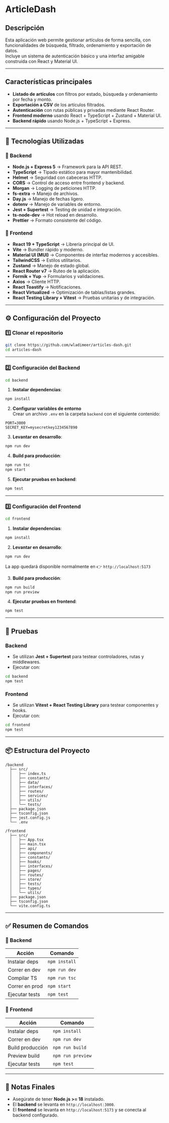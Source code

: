 # ArticleDash

## Descripción

Esta aplicación web permite gestionar artículos de forma sencilla, con funcionalidades de búsqueda, filtrado, ordenamiento y exportación de datos.  
Incluye un sistema de autenticación básico y una interfaz amigable construida con React y Material UI.

---

## Características principales

- **Listado de artículos** con filtros por estado, búsqueda y ordenamiento por fecha y monto.
- **Exportación a CSV** de los artículos filtrados.
- **Autenticación** con rutas públicas y privadas mediante React Router.
- **Frontend moderno** usando React + TypeScript + Zustand + Material UI.
- **Backend rápido** usando Node.js + TypeScript + Express.

---

## 📌 Tecnologías Utilizadas

### 🔹 Backend

- **Node.js + Express 5** → Framework para la API REST.
- **TypeScript** → Tipado estático para mayor mantenibilidad.
- **Helmet** → Seguridad con cabeceras HTTP.
- **CORS** → Control de acceso entre frontend y backend.
- **Morgan** → Logging de peticiones HTTP.
- **fs-extra** → Manejo de archivos.
- **Day.js** → Manejo de fechas ligero.
- **dotenv** → Manejo de variables de entorno.
- **Jest + Supertest** → Testing de unidad e integración.
- **ts-node-dev** → Hot reload en desarrollo.
- **Prettier** → Formato consistente del código.

### 🔹 Frontend

- **React 19 + TypeScript** → Librería principal de UI.
- **Vite** → Bundler rápido y moderno.
- **Material UI (MUI)** → Componentes de interfaz modernos y accesibles.
- **TailwindCSS** → Estilos utilitarios.
- **Zustand** → Manejo de estado global.
- **React Router v7** → Ruteo de la aplicación.
- **Formik + Yup** → Formularios y validaciones.
- **Axios** → Cliente HTTP.
- **React Toastify** → Notificaciones.
- **React Virtualized** → Optimización de tablas/listas grandes.
- **React Testing Library + Vitest** → Pruebas unitarias y de integración.

---

## ⚙️ Configuración del Proyecto

### 1️⃣ Clonar el repositorio

```bash
git clone https://github.com/wladimeer/articles-dash.git
cd articles-dash
```

---

### 2️⃣ Configuración del Backend

```bash
cd backend
```

1. **Instalar dependencias**:

```bash
npm install
```

2. **Configurar variables de entorno**  
   Crear un archivo `.env` en la carpeta `backend` con el siguiente contenido:

```env
PORT=3000
SECRET_KEY=mysecretkey1234567890
```

3. **Levantar en desarrollo**:

```bash
npm run dev
```

4. **Build para producción**:

```bash
npm run tsc
npm start
```

5. **Ejecutar pruebas en backend**:

```bash
npm test
```

---

### 3️⃣ Configuración del Frontend

```bash
cd frontend
```

1. **Instalar dependencias**:

```bash
npm install
```

2. **Levantar en desarrollo**:

```bash
npm run dev
```

La app quedará disponible normalmente en 👉 `http://localhost:5173`

3. **Build para producción**:

```bash
npm run build
npm run preview
```

4. **Ejecutar pruebas en frontend**:

```bash
npm test
```

---

## 🧪 Pruebas

### Backend

- Se utilizan **Jest + Supertest** para testear controladores, rutas y middlewares.
- Ejecutar con:

```bash
cd backend
npm test
```

### Frontend

- Se utilizan **Vitest + React Testing Library** para testear componentes y hooks.
- Ejecutar con:

```bash
cd frontend
npm test
```

---

## 📦 Estructura del Proyecto

```
/backend
  ├── src/
  │   ├── index.ts
  │   ├── constants/
  │   ├── data/
  │   ├── interfaces/
  │   ├── routes/
  │   ├── services/
  │   ├── utils/
  │   └── tests/
  ├── package.json
  ├── tsconfig.json
  ├── jest.config.js
  └── .env

/frontend
  ├── src/
  │   ├── App.tsx
  │   ├── main.tsx
  │   ├── api/
  │   ├── components/
  │   ├── constants/
  │   ├── hooks/
  │   ├── interfaces/
  │   ├── pages/
  │   ├── routes/
  │   ├── store/
  │   ├── tests/
  │   ├── types/
  │   └── utils/
  ├── package.json
  ├── tsconfig.json
  └── vite.config.ts

```

---

## ✅ Resumen de Comandos

### 🔹 Backend

| Acción         | Comando       |
| -------------- | ------------- |
| Instalar deps  | `npm install` |
| Correr en dev  | `npm run dev` |
| Compilar TS    | `npm run tsc` |
| Correr en prod | `npm start`   |
| Ejecutar tests | `npm test`    |

### 🔹 Frontend

| Acción           | Comando           |
| ---------------- | ----------------- |
| Instalar deps    | `npm install`     |
| Correr en dev    | `npm run dev`     |
| Build producción | `npm run build`   |
| Preview build    | `npm run preview` |
| Ejecutar tests   | `npm test`        |

---

## 📌 Notas Finales

- Asegúrate de tener **Node.js >= 18** instalado.
- El **backend** se levanta en `http://localhost:3000`.
- El **frontend** se levanta en `http://localhost:5173` y se conecta al backend configurado.
